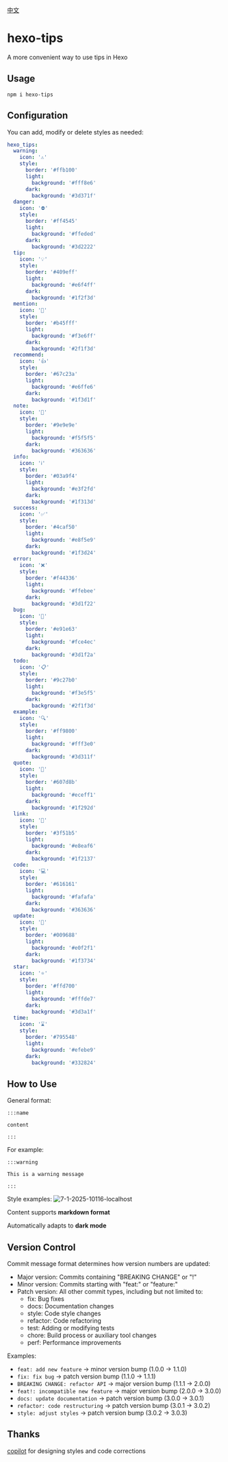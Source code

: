 [中文](README.md)
# hexo-tips
A more convenient way to use tips in Hexo

## Usage

```
npm i hexo-tips
```

## Configuration

You can add, modify or delete styles as needed:

```yml
hexo_tips:
  warning:
    icon: '⚠'
    style:
      border: '#ffb100'
      light:
        background: '#fff8e6'
      dark:
        background: '#3d371f'  
  danger:
    icon: '⛔'
    style:
      border: '#ff4545'
      light:
        background: '#ffeded'
      dark:
        background: '#3d2222'  
  tip:
    icon: '💡'
    style:
      border: '#409eff'
      light:
        background: '#e6f4ff'
      dark:
        background: '#1f2f3d'  
  mention:
    icon: '💬'
    style:
      border: '#b45fff'
      light:
        background: '#f3e6ff'
      dark:
        background: '#2f1f3d'   
  recommend:
    icon: '👍'
    style:
      border: '#67c23a'
      light:
        background: '#e6ffe6'
      dark:
        background: '#1f3d1f'   
  note:
    icon: '📝'
    style:
      border: '#9e9e9e'
      light:
        background: '#f5f5f5'
      dark:
        background: '#363636'   
  info:
    icon: 'ℹ️'
    style:
      border: '#03a9f4'
      light:
        background: '#e3f2fd'
      dark:
        background: '#1f313d'   
  success:
    icon: '✅'
    style:
      border: '#4caf50'
      light:
        background: '#e8f5e9'
      dark:
        background: '#1f3d24'   
  error:
    icon: '❌'
    style:
      border: '#f44336'
      light:
        background: '#ffebee'
      dark:
        background: '#3d1f22'   
  bug:
    icon: '🐛'
    style:
      border: '#e91e63'
      light:
        background: '#fce4ec'
      dark:
        background: '#3d1f2a'   
  todo:
    icon: '📋'
    style:
      border: '#9c27b0'
      light:
        background: '#f3e5f5'
      dark:
        background: '#2f1f3d'   
  example:
    icon: '🔍'
    style:
      border: '#ff9800'
      light:
        background: '#fff3e0'
      dark:
        background: '#3d311f'   
  quote:
    icon: '💭'
    style:
      border: '#607d8b'
      light:
        background: '#eceff1'
      dark:
        background: '#1f292d'   
  link:
    icon: '🔗'
    style:
      border: '#3f51b5'
      light:
        background: '#e8eaf6'
      dark:
        background: '#1f2137'   
  code:
    icon: '💻'
    style:
      border: '#616161'
      light:
        background: '#fafafa'
      dark:
        background: '#363636'   
  update:
    icon: '🔄'
    style:
      border: '#009688'
      light:
        background: '#e0f2f1'
      dark:
        background: '#1f3734'   
  star:
    icon: '⭐'
    style:
      border: '#ffd700'
      light:
        background: '#fffde7'
      dark:
        background: '#3d3a1f'   
  time:
    icon: '⌛'
    style:
      border: '#795548'
      light:
        background: '#efebe9'
      dark:
        background: '#332824'   

```

## How to Use

General format:

```
:::name

content

:::
```

For example:
```
:::warning
 
This is a warning message

:::
```

Style examples:
<img src="https://i.ibb.co/8ghxN0W/7-1-2025-10116-localhost.jpg" alt="7-1-2025-10116-localhost" border="0">

Content supports **markdown format**

Automatically adapts to **dark mode**

## Version Control
Commit message format determines how version numbers are updated:
- Major version: Commits containing "BREAKING CHANGE" or "!"
- Minor version: Commits starting with "feat:" or "feature:"
- Patch version: All other commit types, including but not limited to:
  - fix: Bug fixes
  - docs: Documentation changes
  - style: Code style changes
  - refactor: Code refactoring
  - test: Adding or modifying tests
  - chore: Build process or auxiliary tool changes
  - perf: Performance improvements

Examples:
- `feat: add new feature` -> minor version bump (1.0.0 → 1.1.0)
- `fix: fix bug` -> patch version bump (1.1.0 → 1.1.1)
- `BREAKING CHANGE: refactor API` -> major version bump (1.1.1 → 2.0.0)
- `feat!: incompatible new feature` -> major version bump (2.0.0 → 3.0.0)
- `docs: update documentation` -> patch version bump (3.0.0 → 3.0.1)
- `refactor: code restructuring` -> patch version bump (3.0.1 → 3.0.2)
- `style: adjust styles` -> patch version bump (3.0.2 → 3.0.3)

## Thanks

[copilot](https://github.com/features/copilot) for designing styles and code corrections
